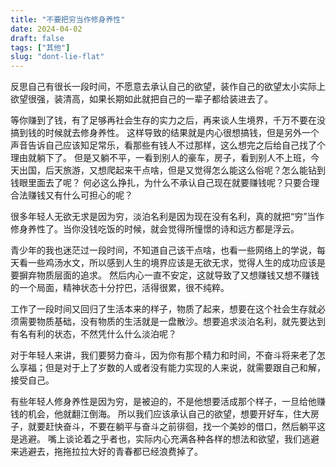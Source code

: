 ```yaml
---
title: "不要把穷当作修身养性"
date: 2024-04-02
draft: false
tags: ["其他"]
slug: "dont-lie-flat"
---
```


反思自己有很长一段时间，不愿意去承认自己的欲望，装作自己的欲望太小实际上欲望很强，装清高，如果长期如此就把自己的一辈子都给装进去了。

等你赚到了钱，有了足够再社会生存的实力之后，再来谈人生境界，千万不要在没搞到钱的时候就去修身养性。
这样导致的结果就是内心很想搞钱，但是另外一个声音告诉自己应该知足常乐，看那些有钱人不过那样，这么想完之后给自己找了个理由就躺下了。
但是又躺不平，一看到别人的豪车，房子，看到别人不上班，今天出国，后天旅游，又想爬起来干点啥，但是又觉得怎么能这么俗呢？怎么能钻到钱眼里面去了呢？
何必这么挣扎，为什么不承认自己现在就要赚钱呢？只要合理合法赚钱又有什么可担心的呢？

很多年轻人无欲无求是因为穷，淡泊名利是因为现在没有名利，真的就把“穷”当作修身养性了。当你没钱吃饭的时候，就会觉得所憧憬的诗和远方都是浮云。

青少年的我也迷茫过一段时间，不知道自己该干点啥，也看一些网络上的学说，每天看一些鸡汤水文，所以感到人生的境界应该是无欲无求，觉得人生的成功应该是要摒弃物质层面的追求。
然后内心一直不安定，这就导致了又想赚钱又想不赚钱的一个局面，精神状态十分拧巴，活得很累，很不纯粹。

工作了一段时间又回归了生活本来的样子，物质了起来，想要在这个社会生存就必须需要物质基础，没有物质的生活就是一盘散沙。想要追求淡泊名利，就先要达到有名有利的状态，不然凭什么什么淡泊呢？

对于年轻人来讲，我们要努力奋斗，因为你有那个精力和时间，不奋斗将来老了怎么享福；但是对于上了岁数的人或者没有能力实现的人来说，就需要跟自己和解，接受自己。

有些年轻人修身养性是因为穷，是被迫的，不是他想要活成那个样子，一旦给他赚钱的机会，他就翻江倒海。
所以我们应该承认自己的欲望，想要开好车，住大房子，就要赶快奋斗，不要在躺平与奋斗之前徘徊，找一个美妙的借口，然后躺平这是逃避。
嘴上谈论着之乎者也，实际内心充满各种各样的想法和欲望，我们逃避来逃避去，拖拖拉拉大好的青春都已经浪费掉了。






